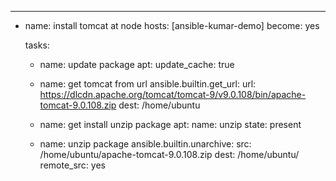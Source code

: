 ---
- name: install tomcat at node
  hosts: [ansible-kumar-demo]
  become: yes

  tasks:
    - name: update package
      apt:
        update_cache: true

    - name: get tomcat from url
      ansible.builtin.get_url:
        url: https://dlcdn.apache.org/tomcat/tomcat-9/v9.0.108/bin/apache-tomcat-9.0.108.zip
        dest: /home/ubuntu

    - name: get install unzip package
      apt:
        name: unzip
        state: present

    - name: unzip package
      ansible.builtin.unarchive:
        src: /home/ubuntu/apache-tomcat-9.0.108.zip
        dest: /home/ubuntu/
        remote_src: yes
